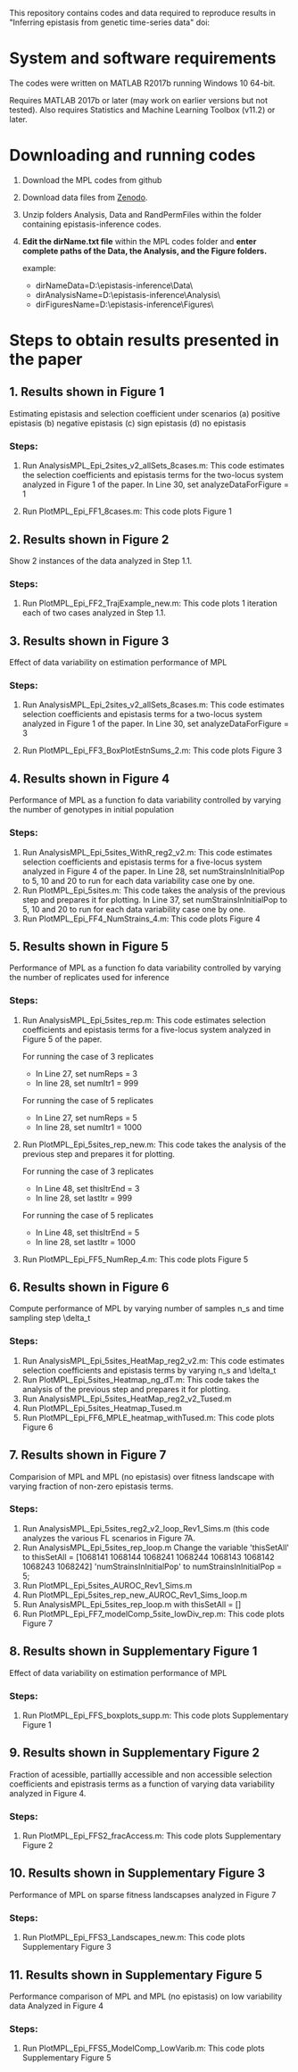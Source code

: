 
This repository contains codes and data required to reproduce results in "Inferring epistasis from genetic time-series data" doi:

# System and software requirements

The codes were written on MATLAB R2017b running Windows 10 64-bit. 

Requires MATLAB 2017b or later (may work on earlier versions but not tested). Also
requires Statistics and Machine Learning Toolbox (v11.2) or later.

# Downloading and running codes

1. Download the MPL codes from github
2. Download data files from [Zenodo](https://doi.org/10.5281/zenodo.6605512).
3. Unzip folders Analysis, Data and RandPermFiles within the folder containing
   epistasis-inference codes.
4. **Edit the dirName.txt file** within the MPL codes folder and **enter complete paths 
   of the Data, the Analysis, and the Figure folders.**
   
   example:
   - dirNameData=D:\epistasis-inference\Data\
   - dirAnalysisName=D:\epistasis-inference\Analysis\
   - dirFiguresName=D:\epistasis-inference\Figures\


# Steps to obtain results presented in the paper

## 1. Results shown in Figure 1 

   Estimating epistasis and selection coefficient under scenarios 
   (a) positive epistasis
   (b) negative epistasis
   (c) sign epistasis
   (d) no epistasis

### Steps: 
1. Run AnalysisMPL_Epi_2sites_v2_allSets_8cases.m: This code estimates the selection coefficients and epistasis terms for the two-locus system analyzed in Figure 1 of the paper. In Line 30, set analyzeDataForFigure = 1
    
2. Run PlotMPL_Epi_FF1_8cases.m: This code plots Figure 1

## 2. Results shown in Figure 2

   Show 2 instances of the data analyzed in Step 1.1. 
   
### Steps:

1. Run PlotMPL_Epi_FF2_TrajExample_new.m: This code plots 1 iteration each of two cases analyzed in Step 1.1.

## 3. Results shown in Figure 3

   Effect of data variability on estimation performance of MPL
   
### Steps:

1. Run AnalysisMPL_Epi_2sites_v2_allSets_8cases.m: This code estimates selection 
   coefficients and epistasis terms for a two-locus system analyzed in Figure 1 
   of the paper. 
   In Line 30, set analyzeDataForFigure = 3
   
2. Run PlotMPL_Epi_FF3_BoxPlotEstnSums_2.m: This code plots Figure 3

## 4. Results shown in Figure 4

   Performance of MPL as a function fo data variability controlled by varying the 
   number of genotypes in initial population
   
### Steps:   

1. Run AnalysisMPL_Epi_5sites_WithR_reg2_v2.m: This code estimates selection coefficients and epistasis terms for a five-locus system analyzed in Figure 4 of the paper. In Line 28, set numStrainsInInitialPop to 5, 10 and 20 to run for each data variability case one by one.
2. Run PlotMPL_Epi_5sites.m: This code takes the analysis of the previous step and prepares it for plotting. In Line 37, set numStrainsInInitialPop to 5, 10 and 20 to run for each data variability case one by one.
3. Run PlotMPL_Epi_FF4_NumStrains_4.m: This code plots Figure 4
     
## 5. Results shown in Figure 5

   Performance of MPL as a function fo data variability controlled by varying the 
   number of replicates used for inference

### Steps:   

1. Run AnalysisMPL_Epi_5sites_rep.m: This code estimates selection
   coefficients and epistasis terms for a five-locus system analyzed in Figure 5 of the paper.
   
   For running the case of 3 replicates
   
	 - In Line 27, set numReps = 3
	 - In line 28, set numItr1 = 999
	 
   For running the case of 5 replicates
   
	 - In Line 27, set numReps = 5	 
	 - In line 28, set numItr1 = 1000
	 
2. Run PlotMPL_Epi_5sites_rep_new.m: This code takes the analysis of the previous step and prepares it for plotting.
   
   For running the case of 3 replicates
   
	 - In Line 48, set thisItrEnd = 3	 
	 - In line 28, set lastItr = 999

   For running the case of 5 replicates
   
	 - In Line 48, set thisItrEnd = 5
	 - In line 28, set lastItr = 1000
	 
3. Run PlotMPL_Epi_FF5_NumRep_4.m: This code plots Figure 5	 
	

## 6. Results shown in Figure 6

   Compute performance of MPL by varying number of samples n_s and time sampling 
   step \delta_t
   
### Steps:

1. Run AnalysisMPL_Epi_5sites_HeatMap_reg2_v2.m: This code estimates selection
     coefficients and epistasis terms by varying n_s and \delta_t
2. Run PlotMPL_Epi_5sites_Heatmap_ng_dT.m: This code takes the analysis of the
     previous step and prepares it for plotting.
3. Run AnalysisMPL_Epi_5sites_HeatMap_reg2_v2_Tused.m
4. Run PlotMPL_Epi_5sites_Heatmap_Tused.m
3. Run PlotMPL_Epi_FF6_MPLE_heatmap_withTused.m: This code plots Figure 6	 

## 7. Results shown in Figure 7

   Comparision of MPL and MPL (no epistasis) over fitness landscape with varying 
   fraction of non-zero epistasis terms.

### Steps:
1. Run AnalysisMPL_Epi_5sites_reg2_v2_loop_Rev1_Sims.m (this code analyzes the various FL scenarios in Figure 7A.
2. Run AnalysisMPL_Epi_5sites_rep_loop.m 
    Change the variable 'thisSetAll' to thisSetAll = [1068141 1068144 1068241 1068244 1068143 1068142 1068243 1068242]
                        'numStrainsInInitialPop' to numStrainsInInitialPop = 5;
3. Run PlotMPL_Epi_5sites_AUROC_Rev1_Sims.m
4. Run PlotMPL_Epi_5sites_rep_new_AUROC_Rev1_Sims_loop.m
5. Run AnalysisMPL_Epi_5sites_rep_loop.m with thisSetAll = []
6. Run PlotMPL_Epi_FF7_modelComp_5site_lowDiv_rep.m:  This code plots Figure 7

## 8. Results shown in Supplementary Figure 1
   
   Effect of data variability on estimation performance of MPL
   
### Steps:

1. Run PlotMPL_Epi_FFS_boxplots_supp.m: This code plots Supplementary Figure 1

## 9. Results shown in Supplementary Figure 2
   
   Fraction of acessible, partiallly accessible and non accessible 
   selection coefficients and epistrasis terms as a function of varying data 
   variability analyzed in Figure 4.

### Steps:

1. Run PlotMPL_Epi_FFS2_fracAccess.m: This code plots Supplementary Figure 2

## 10. Results shown in Supplementary Figure 3
   
   Performance of MPL on sparse fitness landscapses analyzed in Figure 7

### Steps:

1. Run PlotMPL_Epi_FFS3_Landscapes_new.m: This code plots Supplementary Figure 3


## 11. Results shown in Supplementary Figure 5
   
   Performance comparison of MPL and MPL (no epistasis) on low variability data 
	Analyzed in Figure 4

### Steps:

1. Run PlotMPL_Epi_FFS5_ModelComp_LowVarib.m: This code plots Supplementary Figure 5
